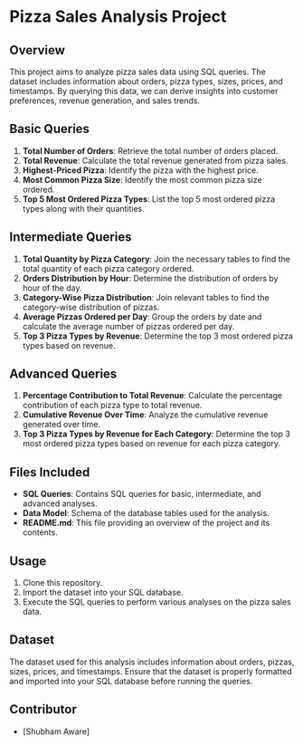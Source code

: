 # Pizza Sales Analysis Project

## Overview

This project aims to analyze pizza sales data using SQL queries. The dataset includes information about orders, pizza types, sizes, prices, and timestamps. By querying this data, we can derive insights into customer preferences, revenue generation, and sales trends.

## Basic Queries

1. **Total Number of Orders**: Retrieve the total number of orders placed.
2. **Total Revenue**: Calculate the total revenue generated from pizza sales.
3. **Highest-Priced Pizza**: Identify the pizza with the highest price.
4. **Most Common Pizza Size**: Identify the most common pizza size ordered.
5. **Top 5 Most Ordered Pizza Types**: List the top 5 most ordered pizza types along with their quantities.

## Intermediate Queries

1. **Total Quantity by Pizza Category**: Join the necessary tables to find the total quantity of each pizza category ordered.
2. **Orders Distribution by Hour**: Determine the distribution of orders by hour of the day.
3. **Category-Wise Pizza Distribution**: Join relevant tables to find the category-wise distribution of pizzas.
4. **Average Pizzas Ordered per Day**: Group the orders by date and calculate the average number of pizzas ordered per day.
5. **Top 3 Pizza Types by Revenue**: Determine the top 3 most ordered pizza types based on revenue.

## Advanced Queries

1. **Percentage Contribution to Total Revenue**: Calculate the percentage contribution of each pizza type to total revenue.
2. **Cumulative Revenue Over Time**: Analyze the cumulative revenue generated over time.
3. **Top 3 Pizza Types by Revenue for Each Category**: Determine the top 3 most ordered pizza types based on revenue for each pizza category.


## Files Included

- **SQL Queries**: Contains SQL queries for basic, intermediate, and advanced analyses.
- **Data Model**: Schema of the database tables used for the analysis.
- **README.md**: This file providing an overview of the project and its contents.

## Usage

1. Clone this repository.
2. Import the dataset into your SQL database.
3. Execute the SQL queries to perform various analyses on the pizza sales data.

## Dataset

The dataset used for this analysis includes information about orders, pizzas, sizes, prices, and timestamps. Ensure that the dataset is properly formatted and imported into your SQL database before running the queries.

## Contributor

- [Shubham Aware]